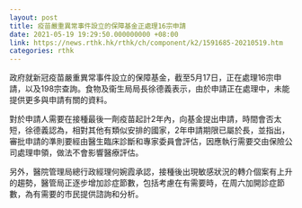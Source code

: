 ```yaml
---
layout: post
title: 疫苗嚴重異常事件設立的保障基金正處理16宗申請
date: 2021-05-19 19:29:50.000000000 +08:00
link: https://news.rthk.hk/rthk/ch/component/k2/1591685-20210519.htm
categories: rthk
---
```


政府就新冠疫苗嚴重異常事件設立的保障基金，截至5月17日，正在處理16宗申請，以及198宗查詢。食物及衞生局局長徐德義表示，由於申請正在處理中，未能提供更多與申請有關的資料。

對於申請人需要在接種最後一劑疫苗起計2年內，向基金提出申請，時間會否太短，徐德義認為，相對其他有類似安排的國家，2年申請期限已屬於長，並指出，審批申請的準則要經由醫生臨床診斷和專家委員會評估，因應執行需要交由保險公司處理申領，做法不會影響醫療評估。

另外，醫院管理局總行政經理何婉霞承認，接種後出現敏感狀況的轉介個案有上升的趨勢，醫管局正逐步增加診症節數，包括考慮在有需要時，在周六加開診症節數，為有需要的市民提供諮詢和分析。
